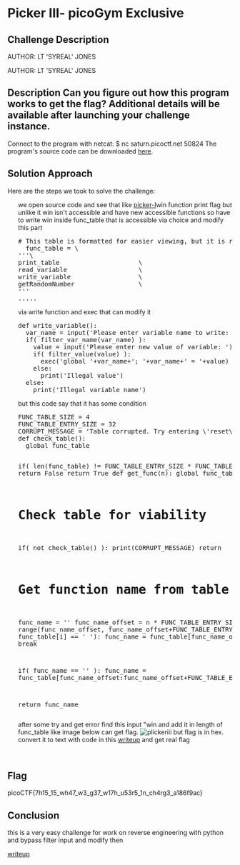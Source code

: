 
<!DOCTYPE html>
<html>
<body>
<h1>Picker III- picoGym Exclusive</h1>

<h2>Challenge Description</h2>
<p> AUTHOR: LT 'SYREAL' JONES

AUTHOR: LT 'SYREAL' JONES

Description
Can you figure out how this program works to get the flag?
Additional details will be available after launching your challenge instance.
------------------------------------------------------------------------------
 Connect to the program with netcat:
$ nc saturn.picoctf.net 50824
The program's source code can be downloaded <a href="https://artifacts.picoctf.net/c/525/picker-III.py">here</a>.
</p>

<h2>Solution Approach</h2>
<p>Here are the steps we took to solve the challenge:</p>
<ol>
we open source code and see that like <a href="https://phantom1ss.github.io/blog/2024/practice/picoctf/PickerI/writeup1.md">picker-I</a>win function
print flag but unlike it win isn't accessible and have new accessible functions so have to write win inside func_table that is accessible via choice
and modify this part
<pre>
# This table is formatted for easier viewing, but it is really one line
  func_table = \
'''\
print_table                     \
read_variable                   \
write_variable                  \
getRandomNumber                 \
'''
.....
</pre>
via write function and exec that can modify it
<pre>
def write_variable():
  var_name = input('Please enter variable name to write: ')
  if( filter_var_name(var_name) ):
    value = input('Please enter new value of variable: ')
    if( filter_value(value) ):
      exec('global '+var_name+'; '+var_name+' = '+value)
    else:
      print('Illegal value')
  else:
    print('Illegal variable name')
</pre>
but this code say that it has some condition
<pre>
FUNC_TABLE_SIZE = 4
FUNC_TABLE_ENTRY_SIZE = 32
CORRUPT_MESSAGE = 'Table corrupted. Try entering \'reset\' to fix it'
def check_table():
  global func_table

  if( len(func_table) != FUNC_TABLE_ENTRY_SIZE * FUNC_TABLE_SIZE):
    return False
  return True
def get_func(n):
  global func_table
  # Check table for viability
  if( not check_table() ):
    print(CORRUPT_MESSAGE)
    return
  # Get function name from table
  func_name = ''
  func_name_offset = n * FUNC_TABLE_ENTRY_SIZE
  for i in range(func_name_offset, func_name_offset+FUNC_TABLE_ENTRY_SIZE):
    if( func_table[i] == ' '):
      func_name = func_table[func_name_offset:i]
      break

  if( func_name == '' ):
    func_name = func_table[func_name_offset:func_name_offset+FUNC_TABLE_ENTRY_SIZE]
  
  return func_name
</pre>
after some try and get error find this input  "win and add it in length of func_table like image below can get flag.
<img src=" https://phantom1ss.github.io/blog/2024/practice/picoctf/PickerIII/plickeriii.png" alt="plickeriii" class="inline"/>
but flag is in hex. convert it to text with   code in this <a href="https://phantom1ss.github.io/blog/?q=hex">writeup</a> and get real flag
</pre>
</ol>
<br>
<h2>Flag</h2>
<p class="flag">picoCTF{7h15_15_wh47_w3_g37_w17h_u53r5_1n_ch4rg3_a186f9ac}

<h2>Conclusion</h2>
<p>this is a very easy challenge for work on reverse engineering with python and bypass filter input and modify then</p>
</body>
</html>


 
<a href="https://phantom1ss.github.io/blog/?q=hex">writeup</a>